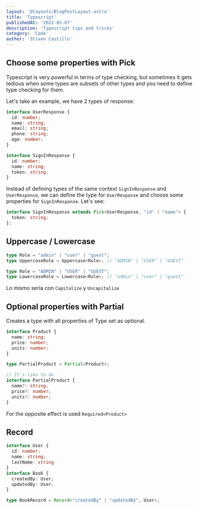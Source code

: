 ```yaml
---
layout: '@layouts/BlogPostLayout.astro'
title: 'Typescript'
publishedAt: '2022-05-07'
description: 'Typescript tips and tricks'
category: 'Code'
author: 'Stiven Castillo'
---
```


## Choose some properties with Pick

Typescript is very powerful in terms of type checking, but sometimes it gets tedious when some types are subsets of other types and you need to define type checking for them.

Let's take an example, we have 2 types of response:

```ts
interface UserResponse {
  id: number;
  name: string;
  email: string;
  phone: string;
  age: number;
}
```

```ts
interface SignInResponse {
  id: number;
  name: string;
  token: string;
}
```

Instead of defining types of the same context `SignInResponse` and `UserResponse`, we can define the type for `UserResponse` and choose some properties for `SignInResponse`. Let's see:

```ts
interface SignInResponse extends Pick<UserResponse, "id" | "name"> {
  token: string;
};
```

## Uppercase / Lowercase

```ts
type Role = "admin" | "user" | "guest";
type UppercaseRole = Uppercase<Role>; // "ADMIN" | "USER" | "GUEST"

type Role = "ADMIN" | "USER" | "GUEST";
type LowercaseRole = Lowercase<Role>; // "admin" | "user" | "guest"
```

Lo mismo sería con `Capitalize` y `Uncapitalize`

## Optional properties with Partial

Creates a type with all properties of Type set as optional.

```ts
interface Product {
  name: string;
  price: number;
  units: number;
}

type PartialProduct = Partial<Product>;

// It's like to do
interface PartialProduct {
  name?: string;
  price?: number;
  units?: number;
}
```

For the opposite effect is used `Required<Product>`

## Record

```ts
interface User {
  id: number;
  name: string;
  lastName: string
}
interface Book {
  createdBy: User;
  updatedBy: User;
}

type BookRecord = Record<"createdBy" | "updatedBy", User>;
```
